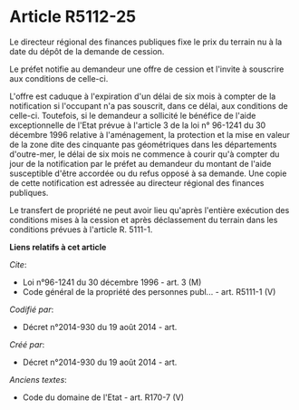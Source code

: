 # Article R5112-25

Le directeur régional des finances publiques fixe le prix du terrain nu à la date du dépôt de la demande de cession.

Le préfet notifie au demandeur une offre de cession et l'invite à souscrire aux conditions de celle-ci.

L'offre est caduque à l'expiration d'un délai de six mois à compter de la notification si l'occupant n'a pas souscrit, dans
ce délai, aux conditions de celle-ci. Toutefois, si le demandeur a sollicité le bénéfice de l'aide exceptionnelle de l'Etat
prévue à l'article 3 de la loi n° 96-1241 du 30 décembre 1996 relative à l'aménagement, la protection et la mise en valeur de
la zone dite des cinquante pas géométriques dans les départements d'outre-mer, le délai de six mois ne commence à courir qu'à
compter du jour de la notification par le préfet au demandeur du montant de l'aide susceptible d'être accordée ou du refus
opposé à sa demande. Une copie de cette notification est adressée au directeur régional des finances publiques.

Le transfert de propriété ne peut avoir lieu qu'après l'entière exécution des conditions mises à la cession et après
déclassement du terrain dans les conditions prévues à l'article R. 5111-1.

**Liens relatifs à cet article**

_Cite_:

  - Loi n°96-1241 du 30 décembre 1996 - art. 3 (M)
  - Code général de la propriété des personnes publ... - art. R5111-1 (V)

_Codifié par_:

  - Décret n°2014-930 du 19 août 2014 - art.

_Créé par_:

  - Décret n°2014-930 du 19 août 2014 - art.

_Anciens textes_:

  - Code du domaine de l'Etat - art. R170-7 (V)
